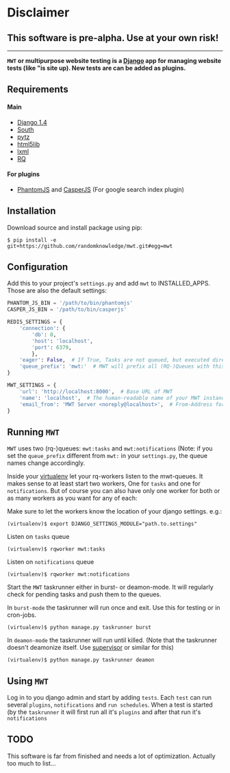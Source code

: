 # Disclaimer

## This software is pre-alpha. Use at your own risk!

____

**`MWT` or multipurpose website testing is a [Django](https://www.djangoproject.com/) app
for managing website tests (like "is site up).
New tests are can be added as plugins.**


## Requirements
#### Main
* [Django 1.4](https://www.djangoproject.com/)
* [South](http://south.aeracode.org/)
* [pytz](http://pypi.python.org/pypi/pytz/)
* [html5lib](http://code.google.com/p/html5lib/)
* [lxml](https://github.com/lxml/lxml)
* [RQ](https://github.com/nvie/rq/)

#### For plugins
* [PhantomJS](http://phantomjs.org/) and [CasperJS](http://casperjs.org/) (For google search index plugin)


## Installation

Download source and install package using pip:

```console
$ pip install -e git+https://github.com/randomknowledge/mwt.git#egg=mwt
```


## Configuration

Add this to your project's `settings.py` and add `mwt` to INSTALLED_APPS.
Those are also the default settings:

```python
PHANTOM_JS_BIN = '/path/to/bin/phantomjs'
CASPER_JS_BIN = '/path/to/bin/casperjs'

REDIS_SETTINGS = {
    'connection': {
        'db': 0,
        'host': 'localhost',
        'port': 6379,
        },
    'eager': False,  # If True, Tasks are not queued, but executed directly. Use for testing purposes only!
    'queue_prefix': 'mwt:'  # MWT will prefix all (RQ-)Queues with this prefix.
}

MWT_SETTINGS = {
    'url': 'http://localhost:8000',  # Base URL of MWT
    'name': 'localhost',  # The human-readable name of your MWT instance
    'email_from': 'MWT Server <noreply@localhost>',  # From-Address for all e-mails
}
```


## Running `MWT`

`MWT` uses two (rq-)queues: `mwt:tasks` and `mwt:notifications`
(Note: if you set the `queue_prefix` different from `mwt:` in
your `settings.py`, the queue names change accordingly.

Inside your [virtualenv](http://pypi.python.org/pypi/virtualenv/) let your
rq-workers listen to the mwt-queues. It makes sense to at least start two
workers, One for `tasks` and one for `notifications`. But of course you can
also have only one worker for both or as many workers as you want for any of each:

Make sure to let the workers know the location of your django settings. e.g.:

```console
(virtualenv)$ export DJANGO_SETTINGS_MODULE="path.to.settings"
```

Listen on `tasks` queue

```console
(virtualenv)$ rqworker mwt:tasks
```

Listen on `notifications` queue

```console
(virtualenv)$ rqworker mwt:notifications
```

Start the `MWT` taskrunner either in burst- or deamon-mode. It will regularly
check for pending tasks and push them to the queues.

In `burst-mode` the taskrunner will run once and exit.
Use this for testing or in cron-jobs.

```console
(virtualenv)$ python manage.py taskrunner burst
```

In `deamon-mode` the taskrunner will run until killed.
(Note that the taskrunner doesn't deamonize itself.
Use [supervisor](http://supervisord.org/) or similar for this)

```console
(virtualenv)$ python manage.py taskrunner deamon
```


## Using `MWT`

Log in to you django admin and start by adding `tests`.
Each `test` can run several `plugins`, `notifications` and `run schedules`.
When a test is started (by the `taskrunner` it will first run all it's `plugins`
and after that run it's `notifications`


## TODO

This software is far from finished and needs a lot of optimization. Actually too much to list...